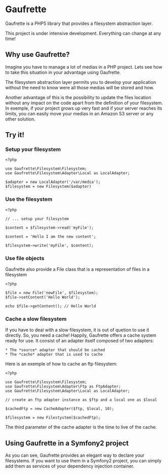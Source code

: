 Gaufrette
=========

Gaufrette is a PHP5 library that provides a filesystem abstraction layer.

This project is under intensive development. Everything can change at any time!

Why use Gaufrette?
------------------

Imagine you have to manage a lot of medias in a PHP project. Lets see how to
take this situation in your advantage using Gaufrette.

The filesystem abstraction layer permits you to develop your application without
the need to know were all those medias will be stored and how.

Another advantage of this is the possibility to update the files location
without any impact on the code apart from the definition of your filesystem.
In exemple, if your project grows up very fast and if your server reaches its
limits, you can easily move your medias in an Amazon S3 server or any other
solution.

Try it!
-------

### Setup your filesystem

    <?php

    use Gaufrette\Filesystem\Filesystem;
    use Gaufrette\Filesystem\Adapter\Local as LocalAdapter;
    
    $adapter = new LocalAdapter('/var/media');
    $filesystem = new Filesystem($adapter)

### Use the filesystem

    <?php
    
    // ... setup your filesystem

    $content = $filesystem->read('myFile');
    
    $content = 'Hello I am the new content';

    $filesystem->write('myFile', $content);

### Use file objects

Gaufrette also provide a File class that is a representation of files in a filesystem

    <?php

    $file = new File('newFile', $filesystem);
    $file->setContent('Hello World');

    echo $file->getContent(); // Hello World

### Cache a slow filesystem

If you have to deal with a slow filesystem, it is out of quetion to use it directly.
So, you need a cache! Happily, Gaufrette offers a cache system ready for use.
It consist of an adapter itself composed of two adapters:

    * The *source* adapter that should be cached
    * The *cache* adapter that is used to cache

Here is an exemple of how to cache an ftp filesystem:

    <?php

    use Gaufrette\Filesystem\Filesystem;
    use Gaufrette\Filesystem\Adapter\Ftp as FtpAdapter;
    use Gaufrette\Filesystem\Adapter\Local as LocalAdapter;

    // create an ftp adapter instance as $ftp and a local one as $local

    $cachedFtp = new CacheAdapter($ftp, $local, 10);

    $filesystem = new Filestystem($cachedFtp);

The third parameter of the cache adapter is the time to live of the cache.

Using Gaufrette in a Symfony2 project
-------------------------------------

As you can see, Gaufrette provides an elegant way to declare your filesystems.
If you want to use them in a Symfony2 project, you can simply add them as
services of your dependency injection container.
